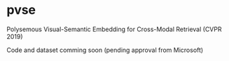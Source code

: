 # pvse
Polysemous Visual-Semantic Embedding for Cross-Modal Retrieval (CVPR 2019)

Code and dataset comming soon (pending approval from Microsoft)
